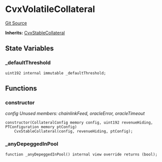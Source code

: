 # CvxVolatileCollateral
[Git Source](https://github.com/larrythecucumber321/protocol/blob/77d337b8595ba96d069ded321419b36a61984170/contracts/plugins/assets/convex/CvxVolatileCollateral.sol)

**Inherits:**
[CvxStableCollateral](/tools/docgen/src/contracts/plugins/assets/convex/CvxStableCollateral.sol/contract.CvxStableCollateral.md)


## State Variables
### _defaultThreshold

```solidity
uint192 internal immutable _defaultThreshold;
```


## Functions
### constructor

*config Unused members: chainlinkFeed, oracleError, oracleTimeout*


```solidity
constructor(CollateralConfig memory config, uint192 revenueHiding, PTConfiguration memory ptConfig)
    CvxStableCollateral(config, revenueHiding, ptConfig);
```

### _anyDepeggedInPool


```solidity
function _anyDepeggedInPool() internal view override returns (bool);
```

